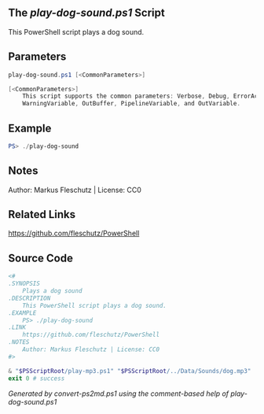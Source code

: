 ## The *play-dog-sound.ps1* Script

This PowerShell script plays a dog sound.

## Parameters
```powershell
play-dog-sound.ps1 [<CommonParameters>]

[<CommonParameters>]
    This script supports the common parameters: Verbose, Debug, ErrorAction, ErrorVariable, WarningAction, 
    WarningVariable, OutBuffer, PipelineVariable, and OutVariable.
```

## Example
```powershell
PS> ./play-dog-sound

```

## Notes
Author: Markus Fleschutz | License: CC0

## Related Links
https://github.com/fleschutz/PowerShell

## Source Code
```powershell
<#
.SYNOPSIS
	Plays a dog sound
.DESCRIPTION
	This PowerShell script plays a dog sound.
.EXAMPLE
	PS> ./play-dog-sound
.LINK
	https://github.com/fleschutz/PowerShell
.NOTES
	Author: Markus Fleschutz | License: CC0
#>

& "$PSScriptRoot/play-mp3.ps1" "$PSScriptRoot/../Data/Sounds/dog.mp3"
exit 0 # success
```

*Generated by convert-ps2md.ps1 using the comment-based help of play-dog-sound.ps1*
